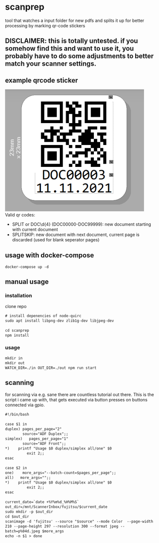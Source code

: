 # scanprep

tool that watches a input folder for new pdfs and splits it up for better processing by marking qr-code stickers

## DISCLAIMER: this is totally untested. if you somehow find this and want to use it, you probably have to do some adjustments to better match your scanner settings.

## example qrcode sticker

![QR CODE DOC00003](./example_qrcode.png)
<br>
Valid qr codes:

- SPLIT or DOC\d{4} (DOC00000-DOC99999): new document starting with current document
- SPLITSKIP: new document with next document, current page is discarded (used for blank seperator pages)

## usage with docker-compose

```
docker-compose up -d
```

## manual usage

### installation

clone repo

```
# install depenencies of node-quirc
sudo apt install libpng-dev zlib1g-dev libjpeg-dev

cd scanprep
npm install
```

### usage

```
mkdir in
mkdir out
WATCH_DIR=./in OUT_DIR=./out npm run start
```

## scanning

for scanning via e.g. sane there are countless tutorial out there. This is the script i came up with, that gets executed via button presses on buttons connected via gpio.

```
#!/bin/bash

case $1 in
duplex) pages_per_page="2"
        source="ADF Duplex";;
simplex)   pages_per_page="1"
        source="ADF Front";;
*)    printf "Usage $0 duplex/simplex all/one" $0
          exit 2;;
esac

case $2 in
one)    more_args="--batch-count=$pages_per_page";;
all)   more_args="";;
*)    printf "Usage $0 duplex/simplex all/one" $0
          exit 2;;
esac

current_date=`date +%Y%m%d_%H%M%S`
out_dir=/mnt/ScannerInbox/fujitsu/$current_date
sudo mkdir -p $out_dir
cd $out_dir
scanimage -d 'fujitsu' --source "$source" --mode Color  --page-width 210 --page-height 297 --resolution 300 --format jpeg --batch=p%04d.jpeg $more_args
echo -n $1 > done
```
